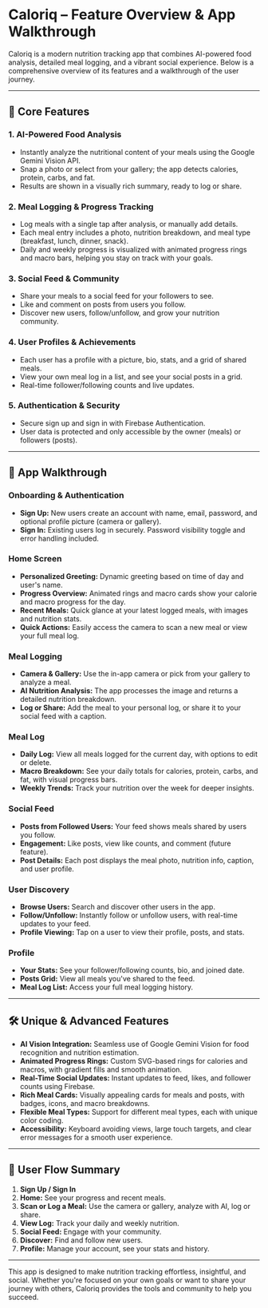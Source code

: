 # Caloriq – Feature Overview & App Walkthrough

Caloriq is a modern nutrition tracking app that combines AI-powered food analysis, detailed meal logging, and a vibrant social experience. Below is a comprehensive overview of its features and a walkthrough of the user journey.

---

## 🌟 Core Features

### 1. **AI-Powered Food Analysis**
- Instantly analyze the nutritional content of your meals using the Google Gemini Vision API.
- Snap a photo or select from your gallery; the app detects calories, protein, carbs, and fat.
- Results are shown in a visually rich summary, ready to log or share.

### 2. **Meal Logging & Progress Tracking**
- Log meals with a single tap after analysis, or manually add details.
- Each meal entry includes a photo, nutrition breakdown, and meal type (breakfast, lunch, dinner, snack).
- Daily and weekly progress is visualized with animated progress rings and macro bars, helping you stay on track with your goals.

### 3. **Social Feed & Community**
- Share your meals to a social feed for your followers to see.
- Like and comment on posts from users you follow.
- Discover new users, follow/unfollow, and grow your nutrition community.

### 4. **User Profiles & Achievements**
- Each user has a profile with a picture, bio, stats, and a grid of shared meals.
- View your own meal log in a list, and see your social posts in a grid.
- Real-time follower/following counts and live updates.

### 5. **Authentication & Security**
- Secure sign up and sign in with Firebase Authentication.
- User data is protected and only accessible by the owner (meals) or followers (posts).

---

## 🚀 App Walkthrough

### **Onboarding & Authentication**
- **Sign Up:** New users create an account with name, email, password, and optional profile picture (camera or gallery).
- **Sign In:** Existing users log in securely. Password visibility toggle and error handling included.

### **Home Screen**
- **Personalized Greeting:** Dynamic greeting based on time of day and user's name.
- **Progress Overview:** Animated rings and macro cards show your calorie and macro progress for the day.
- **Recent Meals:** Quick glance at your latest logged meals, with images and nutrition stats.
- **Quick Actions:** Easily access the camera to scan a new meal or view your full meal log.

### **Meal Logging**
- **Camera & Gallery:** Use the in-app camera or pick from your gallery to analyze a meal.
- **AI Nutrition Analysis:** The app processes the image and returns a detailed nutrition breakdown.
- **Log or Share:** Add the meal to your personal log, or share it to your social feed with a caption.

### **Meal Log**
- **Daily Log:** View all meals logged for the current day, with options to edit or delete.
- **Macro Breakdown:** See your daily totals for calories, protein, carbs, and fat, with visual progress bars.
- **Weekly Trends:** Track your nutrition over the week for deeper insights.

### **Social Feed**
- **Posts from Followed Users:** Your feed shows meals shared by users you follow.
- **Engagement:** Like posts, view like counts, and comment (future feature).
- **Post Details:** Each post displays the meal photo, nutrition info, caption, and user profile.

### **User Discovery**
- **Browse Users:** Search and discover other users in the app.
- **Follow/Unfollow:** Instantly follow or unfollow users, with real-time updates to your feed.
- **Profile Viewing:** Tap on a user to view their profile, posts, and stats.

### **Profile**
- **Your Stats:** See your follower/following counts, bio, and joined date.
- **Posts Grid:** View all meals you've shared to the feed.
- **Meal Log List:** Access your full meal logging history.

---

## 🛠️ Unique & Advanced Features

- **AI Vision Integration:** Seamless use of Google Gemini Vision for food recognition and nutrition estimation.
- **Animated Progress Rings:** Custom SVG-based rings for calories and macros, with gradient fills and smooth animation.
- **Real-Time Social Updates:** Instant updates to feed, likes, and follower counts using Firebase.
- **Rich Meal Cards:** Visually appealing cards for meals and posts, with badges, icons, and macro breakdowns.
- **Flexible Meal Types:** Support for different meal types, each with unique color coding.
- **Accessibility:** Keyboard avoiding views, large touch targets, and clear error messages for a smooth user experience.

---

## 🧭 User Flow Summary

1. **Sign Up / Sign In**
2. **Home:** See your progress and recent meals.
3. **Scan or Log a Meal:** Use the camera or gallery, analyze with AI, log or share.
4. **View Log:** Track your daily and weekly nutrition.
5. **Social Feed:** Engage with your community.
6. **Discover:** Find and follow new users.
7. **Profile:** Manage your account, see your stats and history.

---

This app is designed to make nutrition tracking effortless, insightful, and social. Whether you're focused on your own goals or want to share your journey with others, Caloriq provides the tools and community to help you succeed. 